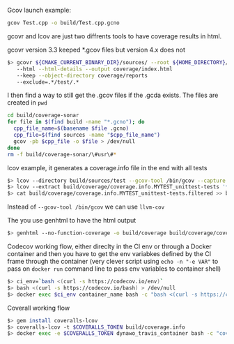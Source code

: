 Gcov launch example:
``` bash
gcov Test.cpp -o build/Test.cpp.gcno
```

gcovr and lcov are just two diffrents tools to have coverage results in html.

gcovr version 3.3 keeped \*.gcov files but version 4.x does not
``` bash
$> gcovr ${CMAKE_CURRENT_BINARY_DIR}/sources/ --root ${HOME_DIRECTORY}/sources/
   --html --html-details --output coverage/index.html
   --keep --object-directory coverage/reports
   --exclude=.*/test/.*
```

I then find a way to still get the .gcov files if the .gcda exists. The files are created in `pwd`
``` bash
cd build/coverage-sonar
for file in $(find build -name "*.gcno"); do
  cpp_file_name=$(basename $file .gcno)
  cpp_file=$(find sources -name "$cpp_file_name")
  gcov -pb $cpp_file -o $file > /dev/null
done
rm -f build/coverage-sonar/\#usr\#*
```

lcov example, it generates a coverage.info file in the end with all tests
``` bash
$> lcov --directory build/sources/test --gcov-tool /bin/gcov --capture --output-file build/coverage/coverage.info.MYTEST_unittest-tests
$> lcov --extract build/coverage/coverage.info.MYTEST_unittest-tests '*/sources/Solvers/Common/DYN*' --output-file build/coverage/coverage.info.MYTEST_unittest-tests.filtered
$> cat build/coverage/coverage.info.MYTEST_unittest-tests.filtered >> build/coverage/coverage.info
```
Instead of `--gcov-tool /bin/gcov` we can use `llvm-cov`

The you use genhtml to have the html output
``` bash
$> genhtml --no-function-coverage -o build/coverage build/coverage/coverage.info
```

Codecov working flow, either direclty in the CI env or through a Docker container and then you have to get the env variabkes defined by the CI frame through the container (very clever script using `echo -n "-e VAR"` to pass on `docker run` command line to pass env variables to container shell)
``` bash
$> ci_env=`bash <(curl -s https://codecov.io/env)`
$> bash <(curl -s https://codecov.io/bash) > /dev/null
$> docker exec $ci_env container_name bash -c "bash <(curl -s https://codecov.io/bash) > /dev/null"
```

Coverall working flow
``` bash
$> gem install coveralls-lcov
$> coveralls-lcov -t $COVERALLS_TOKEN build/coverage.info
$> docker exec -e $COVERALLS_TOKEN dynawo_travis_container bash -c "coveralls-lcov -t $COVERALLS_TOKEN build/coverage.info"
```
